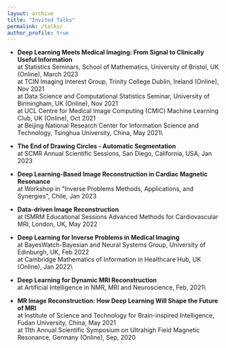 ```yaml
---
layout: archive
title: "Invited Talks"
permalink: /talks/
author_profile: true
---
```

- **Deep Learning Meets Medical Imaging: From Signal to Clinically Useful Information**\
   at Statistics Seminars, School of Mathematics, University of Bristol, UK (Online), March 2023\
   at TCIN Imaging Interest Group, Trinity College Dublin, Ireland (Online), Nov 2021\
   at Data Science and Computational Statistics Seminar, University of Birmingham, UK (Online), Nov 2021\
   at UCL Centre for Medical Image Computing (CMIC) Machine Learning Club, UK (Online), Oct 2021\
   at Beijing National Research Center for Information Science and Technology, Tsinghua University, China, May 2021\
   
- **The End of Drawing Circles - Automatic Segmentation**\
   at SCMR Annual Scientific Sessions, San Diego, California, USA, Jan 2023
- **Deep Learning-Based Image Reconstruction in Cardiac Magnetic Resonance**\
   at Workshop in "Inverse Problems Methods, Applications, and Synergies", Chile, Jan 2023
- **Data-driven Image Reconstruction**\
   at ISMRM Educational Sessions Advanced Methods for Cardiovascular MRI, London, UK, May 2022
   
- **Deep Learning for Inverse Problems in Medical Imaging**\
   at BayesWatch-Bayesian and Neural Systems Group, University of Edinburgh, UK, Feb 2022\
   at Cambridge Mathematics of Information in Healthcare Hub, UK (Online), Jan 2022\
   
- **Deep Learning for Dynamic MRI Reconstruction**\
   at Artificial Intelligence in NMR, MRI and Neuroscience, Feb, 2021\
   
- **MR Image Reconstruction: How Deep Learning Will Shape the Future of MRI**\
   at Institute of Science and Technology for Brain-inspired Intelligence, Fudan University, China, May 2021\
   at 11th Annual Scientific Symposium on Ultrahigh Field Magnetic Resonance, Germany (Online), Sep, 2020 
   
